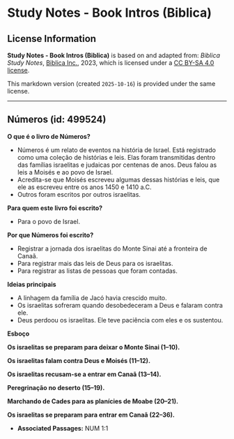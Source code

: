 # Study Notes - Book Intros (Biblica)

## License Information

**Study Notes - Book Intros (Biblica)** is based on and adapted from: _Biblica Study Notes_, [Biblica Inc.](https://www.biblica.com/), 2023, which is licensed under a [CC BY-SA 4.0 license](https://creativecommons.org/licenses/by-sa/4.0/legalcode.en).

This markdown version (created `2025-10-16`) is provided under the same license.



--------------------------------

## Números (id: 499524)

**O que é o livro de Números?**

* Números é um relato de eventos na história de Israel. Está registrado como uma coleção de histórias e leis. Elas foram transmitidas dentro das famílias israelitas e judaicas por centenas de anos. Deus falou as leis a Moisés e ao povo de Israel.
* Acredita\-se que Moisés escreveu algumas dessas histórias e leis, que ele as escreveu entre os anos 1450 e 1410 a.C.
* Outros foram escritos por outros israelitas.

**Para quem este livro foi escrito?**

* Para o povo de Israel.

**Por que Números foi escrito?**

* Registrar a jornada dos israelitas do Monte Sinai até a fronteira de Canaã.
* Para registrar mais das leis de Deus para os israelitas.
* Para registrar as listas de pessoas que foram contadas.

**Ideias principais**

* A linhagem da família de Jacó havia crescido muito.
* Os israelitas sofreram quando desobedeceram a Deus e falaram contra ele.
* Deus perdoou os israelitas. Ele teve paciência com eles e os sustentou.

**Esboço**

**Os israelitas se preparam para deixar o Monte Sinai (1–10\).**

**Os israelitas falam contra Deus e Moisés (11–12\).**

**Os israelitas recusam\-se a entrar em Canaã (13–14\).**

**Peregrinação no deserto (15–19\).**

**Marchando de Cades para as planícies de Moabe (20–21\).**

**Os israelitas se preparam para entrar em Canaã (22–36\).**

* **Associated Passages:** NUM 1:1

